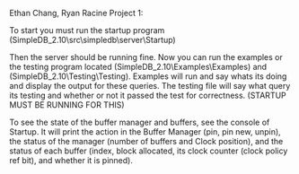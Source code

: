 Ethan Chang, Ryan Racine
Project 1: 

To start you must run the startup program 
(SimpleDB_2.10\src\simpledb\server\Startup)

Then the server should be running fine. Now 
you can run the examples or the testing program
located (SimpleDB_2.10\Examples\Examples) and
(SimpleDB_2.10\Testing\Testing). Examples will run
and say whats its doing and display the output
for these queries. The testing file will say what
query its testing and whether or not it passed 
the test for correctness. 
(STARTUP MUST BE RUNNING FOR THIS)

To see the state of the buffer manager and buffers,
see the console of Startup. It will print the action
in the Buffer Manager (pin, pin new, unpin), the 
status of the manager (number of buffers and Clock position),
and the status of each buffer (index, block allocated, its
clock counter (clock policy ref bit), and whether it is pinned).
